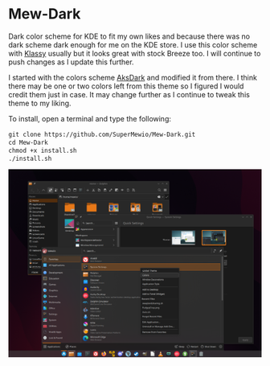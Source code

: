 # Mew-Dark
Dark color scheme for KDE to fit my own likes and because there was no dark scheme dark enough for me on the KDE store. I use this color scheme with [Klassy](https://github.com/paulmcauley/klassy) usually but it looks great with stock Breeze too. I will continue to push changes as I update this further.

I started with the colors scheme [AksDark](https://store.kde.org/p/1971781) and modified it from there. I think there may be one or two colors left from this theme so I figured I would credit them just in case. It may change further as I continue to tweak this theme to my liking.

To install, open a terminal and type the following:

```
git clone https://github.com/SuperMewio/Mew-Dark.git
cd Mew-Dark
chmod +x install.sh
./install.sh
```


![alt text](https://github.com/SuperMewio/Mew-Dark/blob/main/Preview/preview.png)
